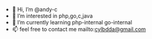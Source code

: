- 👋 Hi, I’m @andy-c
- 👀 I’m interested in php,go,c,java
- 🌱 I’m currently learning php-internal go-internal
- 📫 feel free to contact me  mailto:cylbdda@gmail.com

<!---
andy-c/andy-c is a ✨ special ✨ repository because its `README.md` (this file) appears on your GitHub profile.
You can click the Preview link to take a look at your changes.
--->
